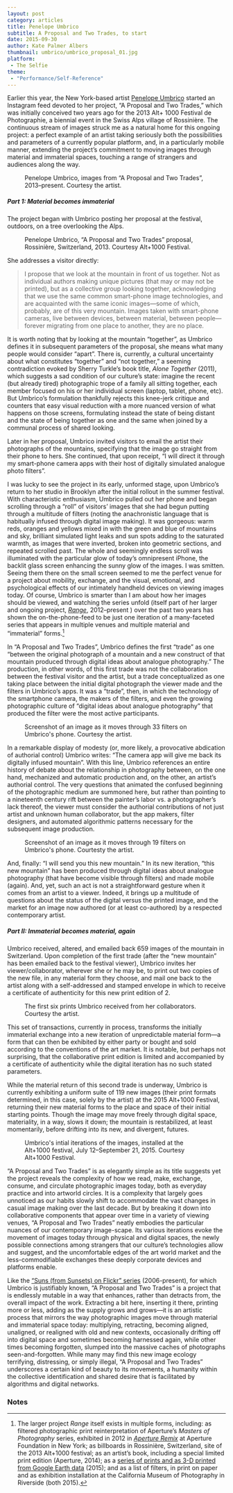 ```yaml
---
layout: post
category: articles
title: Penelope Umbrico
subtitle: A Proposal and Two Trades, to start
date: 2015-09-30
author: Kate Palmer Albers
thumbnail: umbrico/umbrico_proposal_01.jpg
platform:
 - The Selfie
theme:
 - "Performance/Self-Reference"
---
```

Earlier this year, the New York-based artist [Penelope Umbrico](http://www.penelopeumbrico.net) started an Instagram feed devoted to her project, “A Proposal and Two Trades,” which was initially conceived two years ago for the 2013 Alt+ 1000 Festival de Photographie, a biennial event in the Swiss Alps village of Rossinière. The continuous stream of images struck me as a natural home for this ongoing project: a perfect example of an artist taking seriously both the possibilities and parameters of a currently popular platform, and, in a particularly mobile manner, extending the project’s commitment to moving images through material and immaterial spaces, touching a range of strangers and audiences along the way.  

<figure class="figure-lg">
	<img src="../assets/images/umbrico/umbrico_39-Alt+1000 collboration.jpg" alt="" />
	<figcaption>
		Penelope Umbrico, images from “A Proposal and Two Trades”, 2013–present. Courtesy the artist.
	</figcaption>
</figure>

##### Part 1: Material becomes immaterial

The project began with Umbrico posting her proposal at the festival, outdoors, on a tree overlooking the Alps. 

<figure class="figure">
	<img src="../assets/images/umbrico/altplus_01.jpg" alt="" />
	<figcaption>
		Penelope Umbrico, “A Proposal and Two Trades” proposal, Rossinière, Switzerland, 2013. Courtesy Alt+1000 Festival.
	</figcaption>
</figure>

She addresses a visitor directly:

> I propose that we look at the mountain in front of us together. Not as individual authors making unique pictures (that may or may not be printed), but as a collective group looking together, acknowledging that we use the same common smart-phone image technologies, and are acquainted with the same iconic images—some of which, probably, are of this very mountain. Images taken with smart-phone cameras, live between devices, between material, between people—forever migrating from one place to another, they are no place. 

It is worth noting that by looking at the mountain “together”, as Umbrico defines it in subsequent parameters of the proposal, she means what many people would consider “apart”. There is, currently, a cultural uncertainty about what constitutes “together” and “not together,” a seeming contradiction evoked by Sherry Turkle’s book title, *Alone Together* (2011), which suggests a sad condition of our culture’s state: imagine the recent (but already tired) photographic trope of a family all sitting together, each member focused on his or her individual screen (laptop, tablet, phone, etc). But Umbrico’s formulation thankfully rejects this knee-jerk critique and counters that easy visual reduction with a more nuanced version of what happens on those screens, formulating instead the state of being distant and the state of being together as one and the same when joined by a communal process of shared looking.  

Later in her proposal, Umbrico invited visitors to email the artist their photographs of the mountains, specifying that the image go straight from their phone to hers. She continued, that upon receipt, “I will direct it through my smart-phone camera apps with their host of digitally simulated analogue photo filters”. 

I was lucky to see the project in its early, unformed stage, upon Umbrico’s return to her studio in Brooklyn after the initial rollout in the summer festival. With characteristic enthusiasm, Umbrico pulled out her phone and began scrolling through a “roll” of visitors’ images that she had begun putting through a multitude of filters  (noting the anachronistic language that is habitually infused through digital image making). It was gorgeous: warm reds, oranges and yellows mixed in with the green and blue of mountains and sky, brilliant simulated light leaks and sun spots adding to the saturated warmth, as images that were inverted, broken into geometric sections, and repeated scrolled past. The whole and seemingly endless scroll was illuminated with the particular glow of today’s omnipresent iPhone, the backlit glass screen enhancing the sunny glow of the images. I was smitten. Seeing them there on the small screen seemed to me the perfect venue for a project about mobility, exchange, and the visual, emotional, and psychological effects of our intimately handheld devices on viewing images today. Of course, Umbrico is smarter than I am about how her images should be viewed, and watching the series unfold (itself part of her larger and ongoing project, [*Range*](http://www.penelopeumbrico.net/mountainsmoving/Altplus1000.html), 2012–present ) over the past two years has shown the on-the-phone-feed to be just one iteration of a many-faceted series that appears in multiple venues and multiple material and “immaterial” forms.[^1]

In “A Proposal and Two Trades”, Umbrico defines the first “trade” as one “between the original photograph of a mountain and a new construct of that mountain produced through digital ideas about analogue photography.” The production, in other words, of this first trade was not the collaboration between the festival visitor and the artist, but a trade conceptualized as one taking place between the initial digital photograph the viewer made and the filters in Umbrico’s apps. It was a “trade”, then, in which the technology of the smartphone camera, the makers of the filters, and even the growing photographic culture of “digital ideas about analogue photography” that produced the filter were the most active participants.

<figure class="figure">
	<img src="../assets/images/umbrico/Umbrico_screen_roll_alfred_bornet.jpg" alt="" />
	<figcaption>
		Screenshot of an image as it moves through 33 filters on Umbrico's phone. Courtesy the artist.
	</figcaption>
</figure>

In a remarkable display of modesty (or, more likely, a provocative abdication of authorial control) Umbrico writes: “The camera app will give me back its digitally infused mountain”. With this line, Umbrico references an entire history of debate about the relationship in photography between, on the one hand, mechanized and automatic production and, on the other, an artist’s authorial control. The very questions that animated the confused beginning of the photographic medium are summoned here, but rather than pointing to a nineteenth century rift between the painter’s labor vs. a photographer’s lack thereof, the viewer must consider the authorial contributions of not just artist and unknown human collaborator, but the app makers, filter designers, and automated algorithmic patterns necessary for the subsequent image production. 

<figure class="figure">
	<img src="../assets/images/umbrico/Umbrico_screen_roll_jonawow.jpg" alt="" />
	<figcaption>
		Screenshot of an image as it moves through 19 filters on Umbrico's phone. Courtesty the artist.
	</figcaption>
</figure>

And, finally: “I will send you this new mountain.” In its new iteration, “this new mountain” has been produced through digital ideas about analogue photography (that have become visible through filters) and made mobile (again). And, yet, such an act is not a straightforward gesture when it comes from an artist to a viewer. Indeed, it brings up a multitude of questions about the status of the digital versus the printed image, and the market for an image now authored (or at least co-authored) by a respected contemporary artist. 

##### Part II: Immaterial becomes material, again

Umbrico received, altered, and emailed back 659 images of the mountain in Switzerland. Upon completion of the first trade (after the “new mountain” has been emailed back to the festival viewer), Umbrico invites her viewer/collaborator, wherever she or he may be, to print out two copies of the new file, in any material form they choose, and mail one back to the artist along with a self-addressed and stamped envelope in which to receive a certificate of authenticity for this new print edition of 2. 

<figure class="figure-lg">
	<img src="../assets/images/umbrico/first 6-IMG_4180.jpg" alt="" />
	<figcaption>
		The first six prints Umbrico received from her collaborators. Courtesy the artist.
	</figcaption>
</figure>

This set of transactions, currently in process, transforms the initially immaterial exchange into a new iteration of unpredictable material form—a form that can then be exhibited by either party or bought and sold according to the conventions of the art market. It is notable, but perhaps not surprising, that the collaborative print edition is limited and accompanied by a certificate of authenticity while the digital iteration has no such stated parameters.

 While the material return of this second trade is underway, Umbrico is currently exhibiting a uniform suite of 119 new images (their print formats determined, in this case, solely by the artist) at the 2015 Alt+1000 Festival, returning their new material forms to the place and space of their initial starting points. Though the image may move freely through digital space, materiality, in a way, slows it down; the mountain is restabilized, at least momentarily, before drifting into its new, and divergent, futures.

<figure class="figure">
	<img src="../assets/images/umbrico/altplus_expo_2015-75.jpg" alt="" />
	<figcaption>
		Umbrico's intial iterations of the images, installed at the Alt+1000 festival, July 12–September 21, 2015. Courtesy Alt+1000 Festival.
	</figcaption>
</figure>

“A Proposal and Two Trades” is as elegantly simple as its title suggests yet the project reveals the complexity of how we read, make, exchange, consume, and circulate photographic images today, both as everyday practice and into artworld circles. It is a complexity that largely goes unnoticed as our habits slowly shift to accommodate the vast changes in casual image making over the last decade. But by breaking it down into collaborative components that appear over time in a variety of viewing venues, “A Proposal and Two Trades” neatly embodies the particular nuances of our contemporary image-scape. Its various iterations evoke the movement of images today through physical and digital spaces, the newly possible connections among strangers that our culture’s technologies allow and suggest, and the uncomfortable edges of the art world market and the less-commodifiable exchanges these deeply corporate devices and platforms enable.

Like the [“Suns (from Sunsets) on Flickr” series](http://www.penelopeumbrico.net/Suns/Suns_Index.html) (2006-present), for which Umbrico is justifiably known, “A Proposal and Two Trades” is a project that is endlessly mutable in a way that enhances, rather than detracts from, the overall impact of the work. Extracting a bit here, inserting it there, printing more or less, adding as the supply grows and grows—it is an artistic process that mirrors the way photographic images move through material and immaterial space today: multiplying, retracting, becoming aligned, unaligned, or realigned with old and new contexts, occasionally drifting off into digital space and sometimes becoming harnessed again, while other times becoming forgotten, slumped into the massive caches of photographs seen-and-forgotten. While many may find this new image ecology terrifying, distressing, or simply illegal, “A Proposal and Two Trades” underscores a certain kind of beauty to its movements, a humanity within the collective identification and shared desire that is facilitated by algorithms and digital networks.

### **Notes**

[^1]: The larger project *Range* itself exists in multiple forms, including: as filtered photographic print reinterpretation of Aperture’s *Masters of Photography* series, exhibited in 2012 in [*Aperture Remix*](http://www.aperture.org/blog/aperture-remix-opening-at-aperture-gallery/) at Aperture Foundation in New York; as billboards in Rossinière, Switzerland, site of the 2013 Alt+1000 festival; as an artist’s book, including a special limited print edition (Aperture, 2014); as a [series of prints and as 3-D printed from Google Earth data](http://www.markmooregallery.com/exhibitions/2014-10-02_penelope-umbrico/) (2015); and as a list of filters, in print on paper and as exhibition installation at the California Museum of Photography in Riverside (both 2015). 






